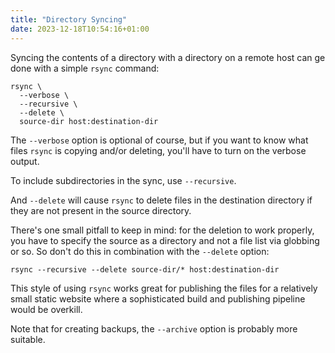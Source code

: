 ```yaml
---
title: "Directory Syncing"
date: 2023-12-18T10:54:16+01:00
---
```


Syncing the contents of a directory with a directory on a remote host can
ge done with a simple `rsync` command:

```shell
rsync \
  --verbose \
  --recursive \
  --delete \
  source-dir host:destination-dir
```

The `--verbose` option is optional of course, but if you want to know what
files `rsync` is copying and/or deleting, you'll have to turn on the verbose
output.

To include subdirectories in the sync, use `--recursive`.

And `--delete` will cause `rsync` to delete files in the destination directory
if they are not present in the source directory.

There's one small pitfall to keep in mind: for the deletion to work properly,
you have to specify the source as a directory and not a file list via globbing
or so. So don't do this in combination with the `--delete` option:

```shell
rsync --recursive --delete source-dir/* host:destination-dir
```

This style of using `rsync` works great for publishing the files for a
relatively small static website where a sophisticated build and publishing
pipeline would be overkill.

Note that for creating backups, the `--archive` option is probably more
suitable.
